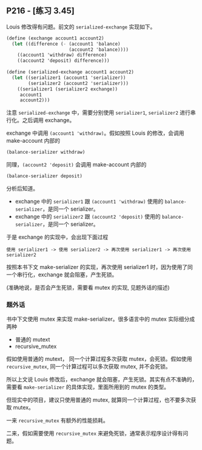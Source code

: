 ## P216 - [练习 3.45]

Louis 修改得有问题。前文的 `serialized-exchange` 实现如下。

``` Scheme
(define (exchange account1 account2)
  (let ((difference (- (account1 'balance)
                       (account2 'balance))))
    ((account1 'withdraw) difference)
    ((account2 'deposit) difference)))
    
(define (serialized-exchange account1 account2)
  (let ((serializer1 (account1 'serializer))
        (serializer2 (account2 'serializer)))
    ((serializer1 (serializer2 exchange))
     account1
     account2)))
```

注意 `serialized-exchange` 中，需要分别使用 `serializer1`, `serializer2` 进行串行化。之后调用 exchange。

exchange 中调用 `(account1 'withdraw)`。假如按照 Louis 的修改，会调用 make-account 内部的

``` Scheme
(balance-serializer withdraw)
```

同理，`(account2 'deposit)` 会调用 make-account 内部的

``` Scheme
(balance-serializer deposit)
```

分析后知道。

* exchange 中的 `serializer1` 跟 `(account1 'withdraw)` 使用的 `balance-serializer`，是同一个 serializer。
* exchange 中的 `serializer2` 跟 `(account2 'deposit)` 使用的 `balance-serializer`，是同一个 serializer。

于是 exchange 的实现中，会出现下面过程

```
使用 serializer1 -> 使用 serializer2 -> 再次使用 serializer1 -> 再次使用 serializer2
```

按照本书下文 make-serializer 的实现，再次使用 serializer1 时，因为使用了同一个串行化，exchange 就会阻塞，产生死锁。

(准确地说，是否会产生死锁，需要看 mutex 的实现, 见题外话的描述)

### 题外话

书中下文使用 mutex 来实现 make-serializer。很多语言中的 mutex 实际细分成两种

* 普通的 mutext
* recursive_mutex

假如使用普通的 mutext， 同一个计算过程多次获取 mutex，会死锁。假如使用 `recursive_mutex`, 同一个计算过程可以多次获取 mutex, 并不会死锁。

所以上文说 Louis 修改后，exchange 就会阻塞，产生死锁。其实有点不准确的，需要看 `make-serializer` 的具体实现，里面所用到的 mutex 的类型。

但现实中的项目，建议只使用普通的 mutex, 就算同一个计算过程，也不要多次获取 mutex。

一来 `recursive_mutex` 有额外的性能损耗。

二来，假如需要使用 `recursive_mutex` 来避免死锁，通常表示程序设计得有问题。

